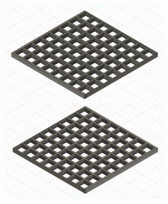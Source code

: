 ![Alt text](https://raw.githubusercontent.com/vovingyd/CAD/main/Grid%202021/Grid%201.PNG "a title")
![Alt text](https://raw.githubusercontent.com/vovingyd/CAD/main/Grid%202021/Grid%202.PNG "a title")
